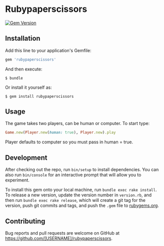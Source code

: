 # Rubypaperscissors

[![Gem Version](https://badge.fury.io/rb/rubypaperscissors.svg)](https://badge.fury.io/rb/rubypaperscissors)

## Installation

Add this line to your application's Gemfile:

```ruby
gem 'rubypaperscissors'
```

And then execute:

    $ bundle

Or install it yourself as:

    $ gem install rubypaperscissors

## Usage

The game takes two players, can be human or computer. To start type:
```ruby
Game.new(Player.new(human: true), Player.new).play
```
Player defaults to computer so you must pass in human = true.


## Development

After checking out the repo, run `bin/setup` to install dependencies. You can also run `bin/console` for an interactive prompt that will allow you to experiment.

To install this gem onto your local machine, run `bundle exec rake install`. To release a new version, update the version number in `version.rb`, and then run `bundle exec rake release`, which will create a git tag for the version, push git commits and tags, and push the `.gem` file to [rubygems.org](https://rubygems.org).

## Contributing

Bug reports and pull requests are welcome on GitHub at https://github.com/[USERNAME]/rubypaperscissors.
